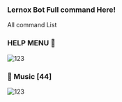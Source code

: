 ### Lernox Bot Full command Here!
All command List

### HELP MENU 🔰 

![123](https://media.discordapp.net/attachments/898387150729535528/903128803688218664/unknown.png?width=437&height=241)




### 🎵 Music [44]

![123](https://media.discordapp.net/attachments/898387150729535528/903128841285955615/unknown.png?width=409&height=357)
